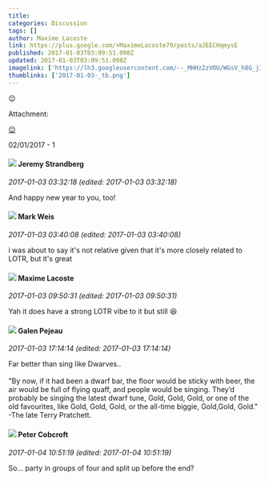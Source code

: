 ```yaml
---
title: 
categories: Discussion
tags: []
author: Maxime Lacoste
link: https://plus.google.com/+MaximeLacoste79/posts/aJEECHqmysE
published: 2017-01-03T03:09:51.098Z
updated: 2017-01-03T03:09:51.098Z
imagelink: ['https://lh3.googleusercontent.com/--_MHHz2zVOU/WGsV_h8G_jI/AAAAAAAAA_g/oWvY5azI7uEHF1gzvx31kg17ZvtE-luHgCJoC/w481-h603/2017%2B-%2B1']
thumblinks: ['2017-01-03-_tb.png']
---
```


😉


Attachment:

<a href='https://plus.google.com/photos/103209085571032627864/albums/6371210279432880849/6371210279032127026?sqi=100084733231320276299&sqsi=495ab0e7-7352-40c7-9718-677d19c9273e'>😉</a>


02/01/2017 - 1
<div id='comment z13kxxghhvirjp2ab04cfj4gavbpulbbaug0k'>
  <h4><img src='{{site.baseurl}}//images/avatars/102595580176380683252_photo.jpg'> Jeremy Strandberg</h4>
      <p><cite>2017-01-03 03:32:18 (edited: 2017-01-03 03:32:18)</cite></p>
        <p>And happy new year to you, too!</p>
</div>
        

<div id='comment z13kxxghhvirjp2ab04cfj4gavbpulbbaug0k'>
  <h4><img src='{{site.baseurl}}//images/avatars/102532126904257134510_photo.jpg'> Mark Weis</h4>
      <p><cite>2017-01-03 03:40:08 (edited: 2017-01-03 03:40:08)</cite></p>
        <p>i was about to say it&#39;s not relative given that it&#39;s more closely related to LOTR, but it&#39;s great</p>
</div>
        

<div id='comment z13kxxghhvirjp2ab04cfj4gavbpulbbaug0k'>
  <h4><img src='{{site.baseurl}}//images/avatars/103209085571032627864_photo.jpg'> Maxime Lacoste</h4>
      <p><cite>2017-01-03 09:50:31 (edited: 2017-01-03 09:50:31)</cite></p>
        <p>Yah it does have a strong LOTR vibe to it but still 😆</p>
</div>
        

<div id='comment z13kxxghhvirjp2ab04cfj4gavbpulbbaug0k'>
  <h4><img src='{{site.baseurl}}//images/avatars/108333054721483822808_photo.jpg'> Galen Pejeau</h4>
      <p><cite>2017-01-03 17:14:14 (edited: 2017-01-03 17:14:14)</cite></p>
        <p>Far better than sing like Dwarves..<br /><br />&quot;By now, if it had been a dwarf bar, the floor would be sticky with beer, the air would be full of flying quaff, and people would be singing. They’d probably be singing the latest dwarf tune, Gold, Gold, Gold, or one of the old favourites, like Gold, Gold, Gold, or the all-time biggie, Gold,Gold, Gold.&quot;<br />-The late Terry Pratchett.</p>
</div>
        

<div id='comment z13kxxghhvirjp2ab04cfj4gavbpulbbaug0k'>
  <h4><img src='{{site.baseurl}}//images/avatars/111201376607721448270_photo.jpg'> Peter Cobcroft</h4>
      <p><cite>2017-01-04 10:51:19 (edited: 2017-01-04 10:51:19)</cite></p>
        <p>So... party in groups of four and split up before the end?</p>
</div>
        